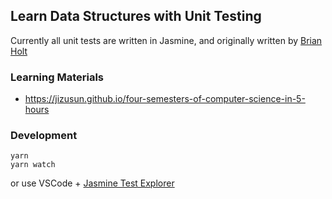 ## Learn Data Structures with Unit Testing

Currently all unit tests are written in Jasmine, and originally written by [Brian Holt](https://www.lynda.com/Brian-Holt/10466045-1.html)

### Learning Materials

* https://jizusun.github.io/four-semesters-of-computer-science-in-5-hours

### Development

```
yarn
yarn watch
```
or use VSCode + [Jasmine Test Explorer](https://marketplace.visualstudio.com/items?itemName=hbenl.vscode-jasmine-test-adapter#overview)